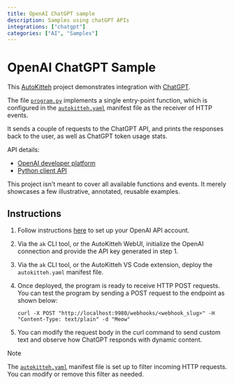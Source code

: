 ```yaml
---
title: OpenAI ChatGPT sample
description: Samples using chatGPT APIs
integrations: ["chatgpt"]
categories: ["AI", "Samples"]
---
```


# OpenAI ChatGPT Sample

This [AutoKitteh](https://github.com/autokitteh/autokitteh) project
demonstrates integration with [ChatGPT](https://chat.openai.com).

The file [`program.py`](./program.py) implements a single entry-point
function, which is configured in the [`autokitteh.yaml`](./autokitteh.yaml)
manifest file as the receiver of HTTP events.

It sends a couple of requests to the ChatGPT API, and prints the responses
back to the user, as well as ChatGPT token usage stats.

API details:

- [OpenAI developer platform](https://platform.openai.com/)
- [Python client API](https://github.com/openai/openai-python)

This project isn't meant to cover all available functions and events. It
merely showcases a few illustrative, annotated, reusable examples.

## Instructions

1. Follow instructions [here](https://platform.openai.com/docs/quickstart) to set up your OpenAI API account.

2. Via the `ak` CLI tool, or the AutoKitteh WebUI, initialize the OpenAI connection and provide the API key generated in step 1.

3. Via the `ak` CLI tool, or the AutoKitteh VS Code extension, deploy the `autokitteh.yaml` manifest file.

4. Once deployed, the program is ready to receive HTTP POST requests. You can test the program by sending a POST request to the endpoint as shown below:

   ```shell
   curl -X POST "http://localhost:9980/webhooks/<webhook_slug>" -H "Content-Type: text/plain" -d "Meow"
   ```

5. You can modify the request body in the curl command to send custom text and observe how ChatGPT responds with dynamic content.

> [!NOTE]
> The [`autokitteh.yaml`](autokitteh.yaml) manifest file is set up to filter incoming HTTP requests. You can modify or remove this filter as needed.
